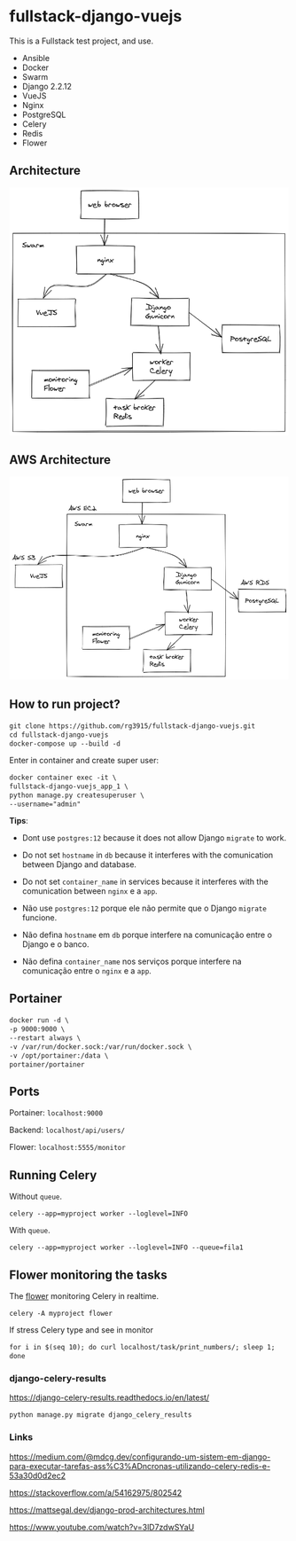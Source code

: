 # fullstack-django-vuejs

This is a Fullstack test project, and use.

* Ansible
* Docker
* Swarm
* Django 2.2.12
* VueJS
* Nginx
* PostgreSQL
* Celery
* Redis
* Flower

## Architecture

![01](img/01-swarm.png)

## AWS Architecture

![02](img/02-external-AWS-service.png)


## How to run project?

```
git clone https://github.com/rg3915/fullstack-django-vuejs.git
cd fullstack-django-vuejs
docker-compose up --build -d
```


Enter in container and create super user:

```
docker container exec -it \
fullstack-django-vuejs_app_1 \
python manage.py createsuperuser \
--username="admin"
```

**Tips**:

* Dont use `postgres:12` because it does not allow Django `migrate` to work.
* Do not set `hostname` in `db` because it interferes with the comunication between Django and database.
* Do not set `container_name` in services because it interferes with the comunication between `nginx` e a `app`.

* Não use `postgres:12` porque ele não permite que o Django `migrate` funcione.
* Não defina `hostname` em `db` porque interfere na comunicação entre o Django e o banco.
* Não defina `container_name` nos serviços porque interfere na comunicação entre o `nginx` e a `app`.


## Portainer

```
docker run -d \
-p 9000:9000 \
--restart always \
-v /var/run/docker.sock:/var/run/docker.sock \
-v /opt/portainer:/data \
portainer/portainer
```

## Ports

Portainer: `localhost:9000`

Backend: `localhost/api/users/`

Flower: `localhost:5555/monitor`


## Running Celery

Without `queue`.

```
celery --app=myproject worker --loglevel=INFO
```

With `queue`.

```
celery --app=myproject worker --loglevel=INFO --queue=fila1
```

## Flower monitoring the tasks

The [flower](https://flower.readthedocs.io/en/latest/) monitoring Celery in realtime.

```
celery -A myproject flower
```

If stress Celery type and see in monitor

```
for i in $(seq 10); do curl localhost/task/print_numbers/; sleep 1; done
```



### django-celery-results

https://django-celery-results.readthedocs.io/en/latest/

```
python manage.py migrate django_celery_results
```

### Links

https://medium.com/@mdcg.dev/configurando-um-sistem-em-django-para-executar-tarefas-ass%C3%ADncronas-utilizando-celery-redis-e-53a30d0d2ec2

https://stackoverflow.com/a/54162975/802542

https://mattsegal.dev/django-prod-architectures.html

https://www.youtube.com/watch?v=3lD7zdwSYaU
